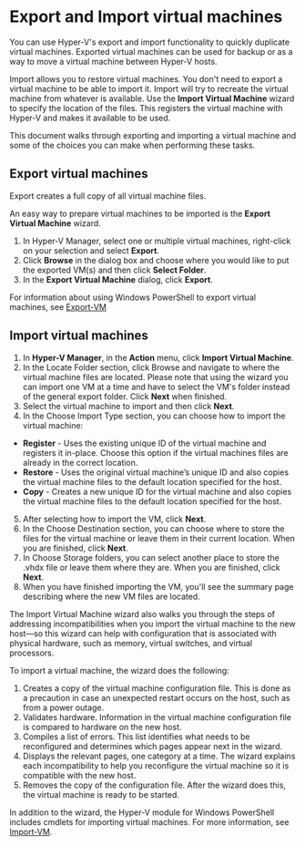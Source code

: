 # Export and Import virtual machines

You can use Hyper-V's export and import functionality to quickly duplicate virtual machines.  Exported virtual machines can be used for backup or as a way to move a virtual machine between Hyper-V hosts.  

Import allows you to restore virtual machines.  You don't need to export a virtual machine to be able to import it. Import will try to recreate the virtual machine from whatever is available.  Use the **Import Virtual Machine** wizard to specify the location of the files. This registers the virtual machine with Hyper-V and makes it available to be used.
 
This document walks through exporting and importing a virtual machine and some of the choices you can make when performing these tasks.

## Export virtual machines  

Export creates a full copy of all virtual machine files.

An easy way to prepare virtual machines to be imported is the **Export Virtual Machine** wizard.

1. In Hyper-V Manager, select one or multiple virtual machines, right-click on your selection and select **Export**.
2. Click **Browse** in the dialog box and choose where you would like to put the exported VM(s) and then click **Select Folder**.
3. In the **Export Virtual Machine** dialog, click **Export**.

For information about using Windows PowerShell to export virtual machines, see [Export-VM](https://technet.microsoft.com/library/hh848491.aspx)

## Import virtual machines
1. In **Hyper-V Manager**, in the **Action** menu, click **Import Virtual Machine**.
2. In the Locate Folder section, click Browse and navigate to where the virtual machine files are located. <!-- to check if this is resolved - this behavior is a bug from my perspective--> Please note that using the wizard you can import one VM at a time and have to select the VM's folder instead of the general export folder. Click **Next** when finished.
3. Select the virtual machine to import and then click **Next**.
4. In the Choose Import Type section, you can choose how to import the virtual machine:
  -  **Register** - Uses the existing unique ID of the virtual machine and registers it in-place. Choose this option if the virtual machines files are already in the correct location.
  - **Restore** - Uses the original virtual machine’s unique ID and also copies the virtual machine files to the default location specified for the host.
  - **Copy** - Creates a new unique ID for the virtual machine and also copies the virtual machine files to the default location specified for the host.

5. After selecting how to import the VM, click **Next**.
6. In the Choose Destination section, you can choose where to store the files for the virtual machine or leave them in their current location. When you are finished, click **Next**.
7. In Choose Storage folders, you can select another place to store the .vhdx file or leave them where they are. When you are finished, click **Next**.
8. When you have finished importing the VM, you'll see the summary page describing where the new VM files are located.

The Import Virtual Machine wizard also walks you through the steps of addressing incompatibilities when you import the virtual machine to the new host—so this wizard can help with configuration that is associated with physical hardware, such as memory, virtual switches, and virtual processors.

To import a virtual machine, the wizard does the following:
1. Creates a copy of the virtual machine configuration file. This is done as a precaution in case an unexpected restart occurs on the host, such as from a power outage.
2. Validates hardware. Information in the virtual machine configuration file is compared to hardware on the new host.
3. Compiles a list of errors. This list identifies what needs to be reconfigured and determines which pages appear next in the wizard.
4. Displays the relevant pages, one category at a time. The wizard explains each incompatibility to help you reconfigure the virtual machine so it is compatible with the new host.
5. Removes the copy of the configuration file. After the wizard does this, the virtual machine is ready to be started.

In addition to the wizard, the Hyper-V module for Windows PowerShell includes cmdlets for importing virtual machines. For more information, see [Import-VM](https://technet.microsoft.com/library/hh848495.aspx).